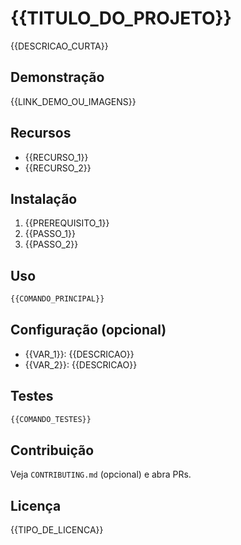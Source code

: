 # {{TITULO_DO_PROJETO}}

{{DESCRICAO_CURTA}}

## Demonstração

{{LINK_DEMO_OU_IMAGENS}}

## Recursos

- {{RECURSO_1}}
- {{RECURSO_2}}

## Instalação

1. {{PREREQUISITO_1}}
2. {{PASSO_1}}
3. {{PASSO_2}}

## Uso

```bash
{{COMANDO_PRINCIPAL}}
```

## Configuração (opcional)

- {{VAR_1}}: {{DESCRICAO}}
- {{VAR_2}}: {{DESCRICAO}}

## Testes

```bash
{{COMANDO_TESTES}}
```

## Contribuição

Veja `CONTRIBUTING.md` (opcional) e abra PRs.

## Licença

{{TIPO_DE_LICENCA}}

